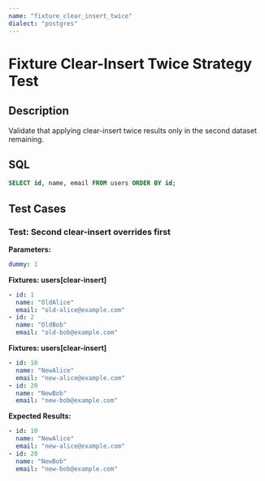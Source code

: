```yaml
---
name: "fixture_clear_insert_twice"
dialect: "postgres"
---
```


# Fixture Clear-Insert Twice Strategy Test

## Description
Validate that applying clear-insert twice results only in the second dataset remaining.

## SQL
```sql
SELECT id, name, email FROM users ORDER BY id;
```

## Test Cases

### Test: Second clear-insert overrides first

**Parameters:**
```yaml
dummy: 1
```

**Fixtures: users[clear-insert]**
```yaml
- id: 1
  name: "OldAlice"
  email: "old-alice@example.com"
- id: 2
  name: "OldBob"
  email: "old-bob@example.com"
```

**Fixtures: users[clear-insert]**
```yaml
- id: 10
  name: "NewAlice"
  email: "new-alice@example.com"
- id: 20
  name: "NewBob"
  email: "new-bob@example.com"
```

**Expected Results:**
```yaml
- id: 10
  name: "NewAlice"
  email: "new-alice@example.com"
- id: 20
  name: "NewBob"
  email: "new-bob@example.com"
```
